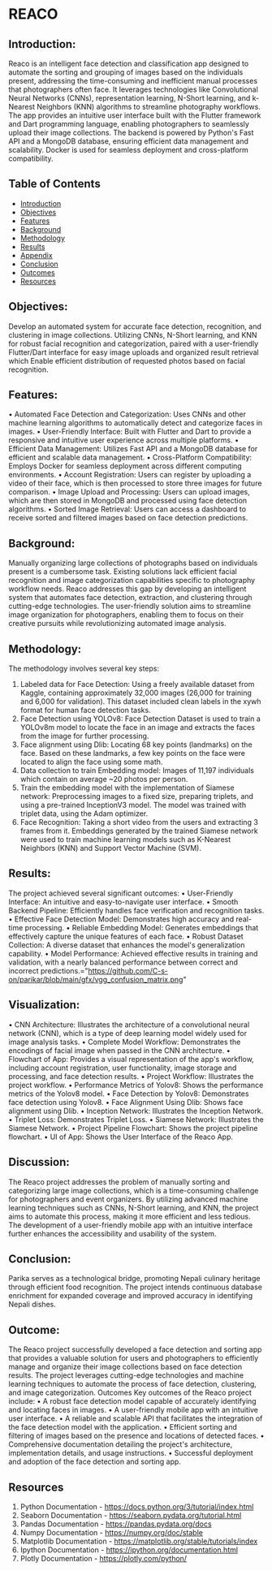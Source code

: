 # REACO


## Introduction:
Reaco is an intelligent face detection and classification app designed to automate the sorting and grouping of images based on the individuals present, addressing the time-consuming and inefficient manual processes that photographers often face. It leverages technologies like Convolutional Neural Networks (CNNs), representation learning, N-Short learning, and k-Nearest Neighbors (KNN) algorithms to streamline photography workflows. The app provides an intuitive user interface built with the Flutter framework and Dart programming language, enabling photographers to seamlessly upload their image collections. The backend is powered by Python's Fast API and a MongoDB database, ensuring efficient data management and scalability. Docker is used for seamless deployment and cross-platform compatibility.

## Table of Contents
- [Introduction](#introduction)
- [Objectives](#objectives)
- [Features](#features)
- [Background](#background)
- [Methodology](#methodology)
- [Results](#results)
- [Appendix](#appendix)
- [Conclusion](#conclusion)
- [Outcomes](#outcomes)
- [Resources](#resources)

## Objectives:
Develop an automated system for accurate face detection, recognition, and clustering in image collections. Utilizing CNNs, N-Short learning, and KNN for robust facial recognition and categorization, paired with a user-friendly Flutter/Dart interface for easy image uploads and organized result retrieval which Enable efficient distribution of requested photos based on facial recognition.

## Features:
• Automated Face Detection and Categorization: Uses CNNs and other machine learning algorithms to automatically detect and categorize faces in images.
• User-Friendly Interface: Built with Flutter and Dart to provide a responsive and intuitive user experience across multiple platforms.
• Efficient Data Management: Utilizes Fast API and a MongoDB database for efficient and scalable data management.
• Cross-Platform Compatibility: Employs Docker for seamless deployment across different computing environments.
• Account Registration: Users can register by uploading a video of their face, which is then processed to store three images for future comparison.
• Image Upload and Processing: Users can upload images, which are then stored in MongoDB and processed using face detection algorithms.
• Sorted Image Retrieval: Users can access a dashboard to receive sorted and filtered images based on face detection predictions.

## Background:
Manually organizing large collections of photographs based on individuals present is a cumbersome task. Existing solutions lack efficient facial recognition and image categorization capabilities specific to photography workflow needs. Reaco addresses this gap by developing an intelligent system that automates face detection, extraction, and clustering through cutting-edge technologies. The user-friendly solution aims to streamline image organization for photographers, enabling them to focus on their creative pursuits while revolutionizing automated image analysis.

## Methodology:
The methodology involves several key steps:
1. Labeled data for Face Detection: Using a freely available dataset from Kaggle, containing approximately 32,000 images (26,000 for training and 6,000 for validation). This dataset included clean labels in the xywh format for human face detection tasks.
2. Face Detection using YOLOv8: Face Detection Dataset is used to train a YOLOv8m model to locate the face in an image and extracts the faces from the image for further processing.
3. Face alignment using Dlib: Locating 68 key points (landmarks) on the face. Based on these landmarks, a few key points on the face were located to align the face using some math.
4. Data collection to train Embedding model: Images of 11,197 individuals which contain on average ~20 photos per person.
5. Train the embedding model with the implementation of Siamese network: Preprocessing images to a fixed size, preparing triplets, and using a pre-trained InceptionV3 model. The model was trained with triplet data, using the Adam optimizer.
6. Face Recognition: Taking a short video from the users and extracting 3 frames from it. Embeddings generated by the trained Siamese network were used to train machine learning models such as K-Nearest Neighbors (KNN) and Support Vector Machine (SVM).

## Results:
The project achieved several significant outcomes:
• User-Friendly Interface: An intuitive and easy-to-navigate user interface.
• Smooth Backend Pipeline: Efficiently handles face verification and recognition tasks.
• Effective Face Detection Model: Demonstrates high accuracy and real-time processing.
• Reliable Embedding Model: Generates embeddings that effectively capture the unique features of each face.
• Robust Dataset Collection: A diverse dataset that enhances the model's generalization capability.
• Model Performance: Achieved effective results in training and validation, with a nearly balanced performance between correct and incorrect predictions.="https://github.com/C-s-on/parikar/blob/main/gfx/vgg_confusion_matrix.png"

## Visualization:
• CNN Architecture: Illustrates the architecture of a convolutional neural network (CNN), which is a type of deep learning model widely used for image analysis tasks.
• Complete Model Workflow: Demonstrates the encodings of facial image when passed in the CNN architecture.
• Flowchart of App: Provides a visual representation of the app's workflow, including account registration, user functionality, image storage and processing, and face detection results.
• Project Workflow: Illustrates the project workflow.
• Performance Metrics of Yolov8: Shows the performance metrics of the Yolov8 model.
• Face Detection by Yolov8: Demonstrates face detection using Yolov8.
• Face Alignment Using Dlib: Shows face alignment using Dlib.
• Inception Network: Illustrates the Inception Network.
• Triplet Loss: Demonstrates Triplet Loss.
• Siamese Network: Illustrates the Siamese Network.
• Project Pipeline Flowchart: Shows the project pipeline flowchart.
• UI of App: Shows the User Interface of the Reaco App.

## Discussion:
The Reaco project addresses the problem of manually sorting and categorizing large image collections, which is a time-consuming challenge for photographers and event organizers. By utilizing advanced machine learning techniques such as CNNs, N-Short learning, and KNN, the project aims to automate this process, making it more efficient and less tedious. The development of a user-friendly mobile app with an intuitive interface further enhances the accessibility and usability of the system.

## Conclusion:
Parika serves as a technological bridge, promoting Nepali culinary heritage through efficient food recognition. The project intends continuous database enrichment for expanded coverage and improved accuracy in identifying Nepali dishes.

## Outcome:
The Reaco project successfully developed a face detection and sorting app that provides a valuable solution for users and photographers to efficiently manage and organize their image collections based on face detection results. The project leverages cutting-edge technologies and machine learning techniques to automate the process of face detection, clustering, and image categorization.
Outcomes
Key outcomes of the Reaco project include:
• A robust face detection model capable of accurately identifying and locating faces in images.
• A user-friendly mobile app with an intuitive user interface.
• A reliable and scalable API that facilitates the integration of the face detection model with the application.
• Efficient sorting and filtering of images based on the presence and locations of detected faces.
• Comprehensive documentation detailing the project's architecture, implementation details, and usage instructions.
• Successful deployment and adoption of the face detection and sorting app.

## Resources
1. Python Documentation - https://docs.python.org/3/tutorial/index.html
2. Seaborn Documentation - https://seaborn.pydata.org/tutorial.html
3. Pandas Documentation - https://pandas.pydata.org/docs
4. Numpy Documentation - https://numpy.org/doc/stable
5. Matplotlib Documentation - https://matplotlib.org/stable/tutorials/index
6. Ipython Documentation - https://ipython.org/documentation.html
7. Plotly Documentation - https://plotly.com/python/
